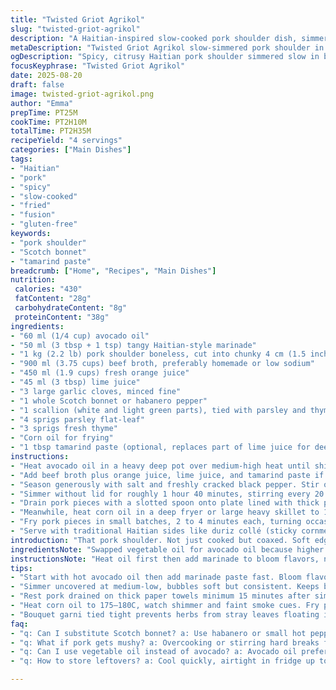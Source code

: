 ```yaml
---
title: "Twisted Griot Agrikol"
slug: "twisted-griot-agrikol"
description: "A Haitian-inspired slow-cooked pork shoulder dish, simmered in a citrusy, spicy broth with fresh herbs and fried to a crispy finish. Uses beef broth, orange and lime juices, and a bouquet garni of scallion, parsley, and thyme. Substitutes avocado oil for vegetable oil and tamarind paste for some marinade acidity. Includes a fresh Scotch bonnet or habanero for heat. Pork is barely tender before frying to retain texture. Served with traditional sides or creative mashups like sweet plantains or cornmeal cakes. No dairy, gluten, eggs, or nuts."
metaDescription: "Twisted Griot Agrikol slow-simmered pork shoulder in citrusy spicy broth; fried crisp with bouquet garni, Scotch bonnet heat, avocado oil, tamarind twist. Gluten free."
ogDescription: "Spicy, citrusy Haitian pork shoulder simmered slow in beef broth; fried crisp in corn oil. Tamarind adds tang, Scotch bonnet whole for measured heat. Rest meat before fry."
focusKeyphrase: "Twisted Griot Agrikol"
date: 2025-08-20
draft: false
image: twisted-griot-agrikol.png
author: "Emma"
prepTime: PT25M
cookTime: PT2H10M
totalTime: PT2H35M
recipeYield: "4 servings"
categories: ["Main Dishes"]
tags:
- "Haitian"
- "pork"
- "spicy"
- "slow-cooked"
- "fried"
- "fusion"
- "gluten-free"
keywords:
- "pork shoulder"
- "Scotch bonnet"
- "tamarind paste"
breadcrumb: ["Home", "Recipes", "Main Dishes"]
nutrition: 
 calories: "430"
 fatContent: "28g"
 carbohydrateContent: "8g"
 proteinContent: "38g"
ingredients:
- "60 ml (1/4 cup) avocado oil"
- "50 ml (3 tbsp + 1 tsp) tangy Haitian-style marinade"
- "1 kg (2.2 lb) pork shoulder boneless, cut into chunky 4 cm (1.5 inch) cubes"
- "900 ml (3.75 cups) beef broth, preferably homemade or low sodium"
- "450 ml (1.9 cups) fresh orange juice"
- "45 ml (3 tbsp) lime juice"
- "3 large garlic cloves, minced fine"
- "1 whole Scotch bonnet or habanero pepper"
- "1 scallion (white and light green parts), tied with parsley and thyme to make a bouquet garni"
- "4 sprigs parsley flat-leaf"
- "3 sprigs fresh thyme"
- "Corn oil for frying"
- "1 tbsp tamarind paste (optional, replaces part of lime juice for deeper tang)"
instructions:
- "Heat avocado oil in a heavy deep pot over medium-high heat until shimmering. Toss in the Haitian marinade paste, stir briskly. Watch marinade bubble, darken slightly but don’t burn—medium-high needs watching. Immediately add pork chunks, toss to coat every piece. Cook about 1 1/2 minutes, deglazing any sticky bits at bottom. Searing but not browning hard here. Don’t crowd the pan."
- "Add beef broth plus orange juice, lime juice, and tamarind paste if using —pour carefully, watch the sizzle and steam rise. Stir in minced garlic and add whole Scotch bonnet - no poking, keep it whole to avoid overwhelming heat. Prepare bouquet garni by tying scallion, parsley, and thyme into a small bundle with kitchen twine; drop into pot."
- "Season generously with salt and freshly cracked black pepper. Stir once for evenness. Bring to a rolling boil. Once boiling, reduce to gentle medium-low simmer, leaving pot uncovered. Expect gentle bubble thuds and subtle steam upward."
- "Simmer without lid for roughly 1 hour 40 minutes, stirring every 20 minutes to monitor moisture and prevent sticking. Pork ready when tender but firm—poke with fork, it should slide in with some resistance, definitely not shredding yet. Remove bouquet garni and whole pepper carefully; don’t break pepper skin to control spice release."
- "Drain pork pieces with a slotted spoon onto plate lined with thick paper towels; let rest 15 minutes. This resting drains excess liquid and firms the meat, making frying better."
- "Meanwhile, heat corn oil in a deep fryer or large heavy skillet to 175–180°C (350–355°F). Watch for shimmering waves and wisps of smoke. Arrange a baking sheet lined with fresh paper towels nearby for draining fried pork."
- "Fry pork pieces in small batches, 2 to 4 minutes each, turning occasionally. Look for golden, blistering crisp spots. Listen for steady frying sounds, not frantic splat. Remove to paper towels to drain. They should be crisp outside, juicy inside. If you miss golden edges, the pork will be soggy, ruining the texture."
- "Serve with traditional Haitian sides like duriz collé (sticky cornmeal) or plantain pesée. For extra kick, add homemade pikliz or your favorite spicy pickled veg. Can serve also atop coconut rice or mashed cassava for a twist."
introduction: "That pork shoulder. Not just cooked but coaxed. Soft edges but still holding shape. Citrus cuts through fat, heat tickles the senses without screaming. Tried scorched marinades before—charred bitterness. Now, low and slow with big citrus splash. Scotch bonnet—don’t puncture, or it goes nuclear. The bouquet garni? Not just garnish. It infuses every bite with bright herby notes, keeps the broth clean. Fried at the end to snap that texture contrast tight. The oily sizzle, the smell of corn oil hitting hot pork… heaven. Not just an ordinary pork stew, but a landscape of crisp outside and juicy inside. Oh, and tamarind twist—experiment from last winter. Took it tangier, deeper. Trust me. Fried pork needs resting before dunking otherwise soggy mess. Cook time just a guideline—watch, poke, listen. It talks. Real cooking."
ingredientsNote: "Swapped vegetable oil for avocado oil because higher smoke point and extra buttery aroma that doesn’t overpower. Tamarind paste is a partial replacement for some lime juice, cuts sharp citrus with darker sweetness—your choice if you like that hint of complexity. Beef broth is best homemade, but store-bought low sodium is fine. No pork skin here, too chewy and ruins frying texture. Scotch bonnet whole, never stab or slice unless you want fire alarm levels. Bouquet garni tied firmly to ease removal. Garlic minced fine for flavor without overwhelming chunks. Corn oil chosen to stay stable and crisp on fries. Salted well, black pepper freshly cracked, no shortcuts."
instructionsNote: "Heat oil first then add marinade to bloom flavors, never just dump pork in cold liquid—it won’t seal flavors properly. The first minute in hot oil coats each piece, crucial for texture and taste. The simmer phase, uncovered, keeps broth from dulling; bubbles breaking expose flavors to air, concentrate citrus aroma. Stirring slowly every so often keeps pork from sticking without breaking pieces. Always watch pork, poke gently. Overcooking? Meat will shred and fall apart—a new texture but less traditional. Don’t rush resting period; moisture redistribution is key before frying. Corn oil must be very hot before dunking or pork absorbs oil and gets heavy. Fry in small batches avoids heat drop, keeps crust tight. Drain well on paper towels. Serve soon after frying for best crunch. Add sides and heat elements last minute to keep everything hot and vibrant."
tips:
- "Start with hot avocado oil then add marinade paste fast. Bloom flavors without burning. Quick sear pork chunks one batch at a time. Don’t crowd pan or it steams instead of sears. Stir sticky bits to deglaze but keep pork color pale—avoid browning hard here."
- "Simmer uncovered at medium-low, bubbles soft but consistent. Keeps broth bright and citrus sharp. Stir only gently every 20 minutes; rough stirring shreds meat. Watch pork texture by poking fork—need slight resistance not shredding. Remove bouquet garni and whole pepper carefully to avoid excess heat."
- "Rest pork drained on thick paper towels minimum 15 minutes after simmer. Moisture drains, meat firms up. Crucial before frying or texture turns soggy inside. Use fresh paper towels for best absorption. Rest makes frying crunchier and insides juicy, an underappreciated step."
- "Heat corn oil to 175–180C, watch shimmer and faint smoke cues. Fry pork in small batches 2 to 4 minutes turning gently. Golden blistered spots tell crisp done right. Overcrowd fryer and oil temperature drops, pork absorbs oil, gets greasy and limp. Drain well on paper towels immediately after frying."
- "Bouquet garni tied tight prevents herbs from stray leaves floating in broth. Use scallion white parts plus parsley, thyme. Whole Scotch bonnet pepper inserted but NEVER poke or slice. Puncture releases excessive heat; whole gives slow gentle burn allowing flavor complexity. If heat is unwanted, remove pepper early."
faq:
- "q: Can I substitute Scotch bonnet? a: Use habanero or small hot pepper whole. Adjust timing or remove earlier if too spicy. Avoid slicing peppers; whole slow release heat. No pepper gives milder version but loses citrusy fire punch."
- "q: What if pork gets mushy? a: Overcooking or stirring hard breaks fibers. Aim for tender but firm texture. Slow simmer uncovered helps. Rest after cooking drains moisture, firms meat for frying. Skipping rest means soggy pork."
- "q: Can I use vegetable oil instead of avocado? a: Avocado oil preferred for high smoke point and buttery aroma. Vegetable oil works but watch burn risk. Corn oil only for frying stage because stays stable at deep-fry temps. Smoke or off-flavors signal oil swap failure."
- "q: How to store leftovers? a: Cool quickly, airtight in fridge up to 3 days. Reheat gently in pan with minimal added liquid. Fry again briefly to crisp exterior if texture lost. Freezing possible but texture alters; best eaten fresh."

---
```

